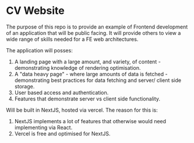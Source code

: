# CV Website

The purpose of this repo is to provide an example of Frontend development of an application that will be public facing. It will provide others to view a wide range of skills needed for a FE web architectures.

The application will posses:

1. A landing page with a large amount, and variety, of content - demonstrating knowledge of rendering optimisation.
2. A "data heavy page" - where large amounts of data is fetched - demonstrating best practices for data fetching and server/ client side storage.
3. User based access and authentication.
4. Features that demonstrate server vs client side functionality.

Will be built in NextJS, hosted via vercel. The reason for this is:

1. NextJS implements a lot of features that otherwise would need implementing via React.
2. Vercel is free and optimised for NextJS.
